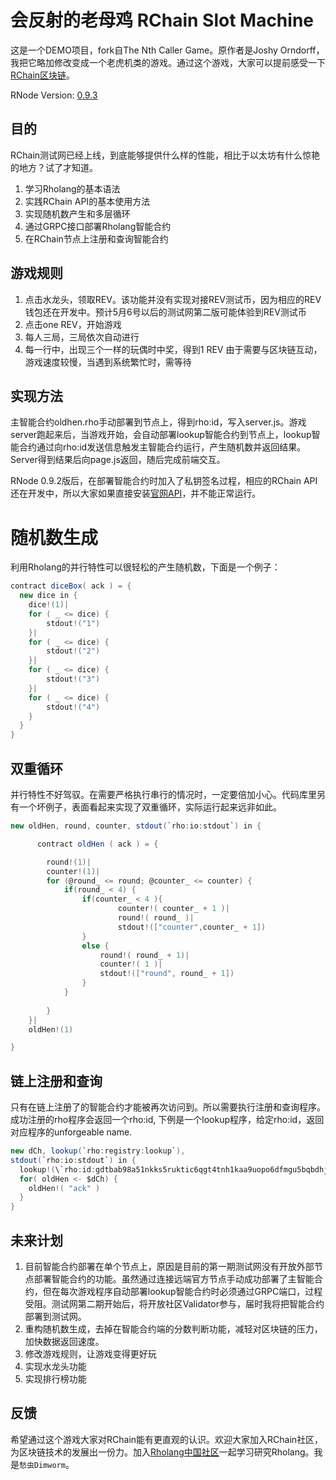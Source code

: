 # 会反射的老母鸡 RChain Slot Machine
这是一个DEMO项目，fork自The Nth Caller Game。原作者是Joshy Orndorff，我把它略加修改变成一个老虎机类的游戏。通过这个游戏，大家可以提前感受一下[RChain区块链](https://www.rchain.coop)。

RNode Version: [0.9.3](https://github.com/rchain/rchain/releases/tag/v0.9.3)

## 目的
RChain测试网已经上线，到底能够提供什么样的性能，相比于以太坊有什么惊艳的地方？试了才知道。

1. 学习Rholang的基本语法
2. 实践RChain API的基本使用方法
3. 实现随机数产生和多层循环
4. 通过GRPC接口部署Rholang智能合约
5. 在RChain节点上注册和查询智能合约


## 游戏规则

1. 点击水龙头，领取REV。该功能并没有实现对接REV测试币，因为相应的REV钱包还在开发中。预计5月6号以后的测试网第二版可能体验到REV测试币
2. 点击one REV，开始游戏
3. 每人三局，三局依次自动进行
4. 每一行中，出现三个一样的玩偶时中奖，得到1 REV
由于需要与区块链互动，游戏速度较慢，当遇到系统繁忙时，需等待

## 实现方法
主智能合约oldhen.rho手动部署到节点上，得到rho:id，写入server.js。游戏server跑起来后，当游戏开始，会自动部署lookup智能合约到节点上，lookup智能合约通过向rho:id发送信息触发主智能合约运行，产生随机数并返回结果。Server得到结果后向page.js返回，随后完成前端交互。

RNode 0.9.2版后，在部署智能合约时加入了私钥签名过程，相应的RChain API还在开发中，所以大家如果直接安装[官网API](https://github.com/rchain/rchain-api)，并不能正常运行。


# 随机数生成
利用Rholang的并行特性可以很轻松的产生随机数，下面是一个例子：
```scala
contract diceBox( ack ) = {
  new dice in {
    dice!(1)|
    for ( _ <= dice) {
        stdout!("1")
    }|
    for ( _ <= dice) {
        stdout!("2")
    }|
    for ( _ <= dice) {
        stdout!("3")
    }|
    for ( _ <= dice) {
        stdout!("4")
    }
  }
}    
```

## 双重循环
并行特性不好驾驭。在需要严格执行串行的情况时，一定要倍加小心。代码库里另有一个坏例子，表面看起来实现了双重循环，实际运行起来远非如此。

```scala
new oldHen, round, counter, stdout(`rho:io:stdout`) in {

      contract oldHen ( ack ) = {

        round!(1)|
        counter!(1)|
        for (@round_ <= round; @counter_ <= counter) {
            if(round_ < 4) {
                if(counter_ < 4 ){
                        counter!( counter_ + 1 )|
                        round!( round_ )|
                        stdout!(["counter",counter_ + 1])                    
                }    
                else {
                    round!( round_ + 1)|
                    counter!( 1 )|
                    stdout!(["round", round_ + 1])                
                }
            }    
                
        }
    }|
    oldHen!(1)

}
```



## 链上注册和查询
只有在链上注册了的智能合约才能被再次访问到。所以需要执行注册和查询程序。成功注册的rho程序会返回一个rho:id, 下例是一个lookup程序，给定rho:id，返回对应程序的unforgeable name.
```scala
new dCh, lookup(`rho:registry:lookup`),
stdout(`rho:io:stdout`) in {
  lookup!(\`rho:id:gdtbab98a51nkks5ruktic6qgt4tnh1kaa9uopo6dfmgu5bqbdhjc5\`, *dCh) |
  for( oldHen <- $dCh) {
    oldHen!( "ack" )
  }
}
```

## 未来计划

1. 目前智能合约部署在单个节点上，原因是目前的第一期测试网没有开放外部节点部署智能合约的功能。虽然通过连接远端官方节点手动成功部署了主智能合约，但在每次游戏程序自动部署lookup智能合约时必须通过GRPC端口，过程受阻。测试网第二期开始后，将开放社区Validator参与，届时我将把智能合约部署到测试网。
2. 重构随机数生成，去掉在智能合约端的分数判断功能，减轻对区块链的压力，加快数据返回速度。
3. 修改游戏规则，让游戏变得更好玩
4. 实现水龙头功能
5. 实现排行榜功能

## 反馈
希望通过这个游戏大家对RChain能有更直观的认识。欢迎大家加入RChain社区，为区块链技术的发展出一份力。加入[Rholang中国社区](https://rholang-china.org)一起学习研究Rholang。我是`愁虫Dimworm`。